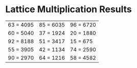 # Lattice Multiplication Results

|   |   |   |
|---|---|---|
| 63 = 4095 | 85 = 6035 | 96 = 6720 |
| 60 = 5040 | 37 = 1924 | 20 = 1880 |
| 92 = 8188 | 51 = 3417 | 15 = 675 |
| 55 = 3905 | 42 = 1134 | 74 = 2590 |
| 90 = 2970 | 64 = 1216 | 58 = 4582 |
